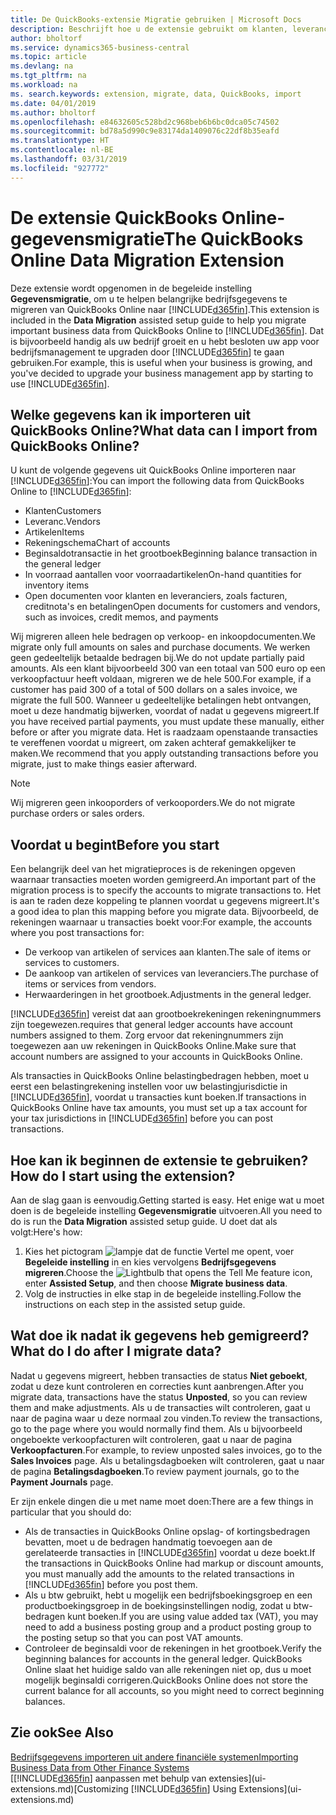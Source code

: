 ```yaml
---
title: De QuickBooks-extensie Migratie gebruiken | Microsoft Docs
description: Beschrijft hoe u de extensie gebruikt om klanten, leveranciers, artikelen en rekeningen van QuickBooks Online naar Business Central te migreren.
author: bholtorf
ms.service: dynamics365-business-central
ms.topic: article
ms.devlang: na
ms.tgt_pltfrm: na
ms.workload: na
ms. search.keywords: extension, migrate, data, QuickBooks, import
ms.date: 04/01/2019
ms.author: bholtorf
ms.openlocfilehash: e84632605c528bd2c968beb6b6bc0dca05c74502
ms.sourcegitcommit: bd78a5d990c9e83174da1409076c22df8b35eafd
ms.translationtype: HT
ms.contentlocale: nl-BE
ms.lasthandoff: 03/31/2019
ms.locfileid: "927772"
---
```

# <a name="the-quickbooks-online-data-migration-extension"></a><span data-ttu-id="8af63-103">De extensie QuickBooks Online-gegevensmigratie</span><span class="sxs-lookup"><span data-stu-id="8af63-103">The QuickBooks Online Data Migration Extension</span></span>
<span data-ttu-id="8af63-104">Deze extensie wordt opgenomen in de begeleide instelling **Gegevensmigratie**, om u te helpen belangrijke bedrijfsgegevens te migreren van QuickBooks Online naar [!INCLUDE[d365fin](includes/d365fin_md.md)].</span><span class="sxs-lookup"><span data-stu-id="8af63-104">This extension is included in the **Data Migration** assisted setup guide to help you migrate important business data from QuickBooks Online to [!INCLUDE[d365fin](includes/d365fin_md.md)].</span></span> <span data-ttu-id="8af63-105">Dat is bijvoorbeeld handig als uw bedrijf groeit en u hebt besloten uw app voor bedrijfsmanagement te upgraden door [!INCLUDE[d365fin](includes/d365fin_md.md)] te gaan gebruiken.</span><span class="sxs-lookup"><span data-stu-id="8af63-105">For example, this is useful when your business is growing, and you've decided to upgrade your business management app by starting to use [!INCLUDE[d365fin](includes/d365fin_md.md)].</span></span>

## <a name="what-data-can-i-import-from-quickbooks-online"></a><span data-ttu-id="8af63-106">Welke gegevens kan ik importeren uit QuickBooks Online?</span><span class="sxs-lookup"><span data-stu-id="8af63-106">What data can I import from QuickBooks Online?</span></span>
<span data-ttu-id="8af63-107">U kunt de volgende gegevens uit QuickBooks Online importeren naar [!INCLUDE[d365fin](includes/d365fin_md.md)]:</span><span class="sxs-lookup"><span data-stu-id="8af63-107">You can import the following data from QuickBooks Online to [!INCLUDE[d365fin](includes/d365fin_md.md)]:</span></span>  

* <span data-ttu-id="8af63-108">Klanten</span><span class="sxs-lookup"><span data-stu-id="8af63-108">Customers</span></span>
* <span data-ttu-id="8af63-109">Leveranc.</span><span class="sxs-lookup"><span data-stu-id="8af63-109">Vendors</span></span>
* <span data-ttu-id="8af63-110">Artikelen</span><span class="sxs-lookup"><span data-stu-id="8af63-110">Items</span></span>
* <span data-ttu-id="8af63-111">Rekeningschema</span><span class="sxs-lookup"><span data-stu-id="8af63-111">Chart of accounts</span></span>
* <span data-ttu-id="8af63-112">Beginsaldotransactie in het grootboek</span><span class="sxs-lookup"><span data-stu-id="8af63-112">Beginning balance transaction in the general ledger</span></span>
* <span data-ttu-id="8af63-113">In voorraad aantallen voor voorraadartikelen</span><span class="sxs-lookup"><span data-stu-id="8af63-113">On-hand quantities for inventory items</span></span>
* <span data-ttu-id="8af63-114">Open documenten voor klanten en leveranciers, zoals facturen, creditnota's en betalingen</span><span class="sxs-lookup"><span data-stu-id="8af63-114">Open documents for customers and vendors, such as invoices, credit memos, and payments</span></span>

<span data-ttu-id="8af63-115">Wij migreren alleen hele bedragen op verkoop- en inkoopdocumenten.</span><span class="sxs-lookup"><span data-stu-id="8af63-115">We migrate only full amounts on sales and purchase documents.</span></span> <span data-ttu-id="8af63-116">We werken geen gedeeltelijk betaalde bedragen bij.</span><span class="sxs-lookup"><span data-stu-id="8af63-116">We do not update partially paid amounts.</span></span> <span data-ttu-id="8af63-117">Als een klant bijvoorbeeld 300 van een totaal van 500 euro op een verkoopfactuur heeft voldaan, migreren we de hele 500.</span><span class="sxs-lookup"><span data-stu-id="8af63-117">For example, if a customer has paid 300 of a total of 500 dollars on a sales invoice, we migrate the full 500.</span></span> <span data-ttu-id="8af63-118">Wanneer u gedeeltelijke betalingen hebt ontvangen, moet u deze handmatig bijwerken, voordat of nadat u gegevens migreert.</span><span class="sxs-lookup"><span data-stu-id="8af63-118">If you have received partial payments, you must update these manually, either before or after you migrate data.</span></span> <span data-ttu-id="8af63-119">Het is raadzaam openstaande transacties te vereffenen voordat u migreert, om zaken achteraf gemakkelijker te maken.</span><span class="sxs-lookup"><span data-stu-id="8af63-119">We recommend that you apply outstanding transactions before you migrate, just to make things easier afterward.</span></span>

> [!NOTE]  
>   <span data-ttu-id="8af63-120">Wij migreren geen inkooporders of verkooporders.</span><span class="sxs-lookup"><span data-stu-id="8af63-120">We do not migrate purchase orders or sales orders.</span></span>

## <a name="before-you-start"></a><span data-ttu-id="8af63-121">Voordat u begint</span><span class="sxs-lookup"><span data-stu-id="8af63-121">Before you start</span></span>
<span data-ttu-id="8af63-122">Een belangrijk deel van het migratieproces is de rekeningen opgeven waarnaar transacties moeten worden gemigreerd.</span><span class="sxs-lookup"><span data-stu-id="8af63-122">An important part of the migration process is to specify the accounts to migrate transactions to.</span></span> <span data-ttu-id="8af63-123">Het is aan te raden deze koppeling te plannen voordat u gegevens migreert.</span><span class="sxs-lookup"><span data-stu-id="8af63-123">It's a good idea to plan this mapping before you migrate data.</span></span> <span data-ttu-id="8af63-124">Bijvoorbeeld, de rekeningen waarnaar u transacties boekt voor:</span><span class="sxs-lookup"><span data-stu-id="8af63-124">For example, the accounts where you post transactions for:</span></span>  

* <span data-ttu-id="8af63-125">De verkoop van artikelen of services aan klanten.</span><span class="sxs-lookup"><span data-stu-id="8af63-125">The sale of items or services to customers.</span></span>
* <span data-ttu-id="8af63-126">De aankoop van artikelen of services van leveranciers.</span><span class="sxs-lookup"><span data-stu-id="8af63-126">The purchase of items or services from vendors.</span></span>  
* <span data-ttu-id="8af63-127">Herwaarderingen in het grootboek.</span><span class="sxs-lookup"><span data-stu-id="8af63-127">Adjustments in the general ledger.</span></span>  

[!INCLUDE[d365fin](includes/d365fin_md.md)] <span data-ttu-id="8af63-128">vereist dat aan grootboekrekeningen rekeningnummers zijn toegewezen.</span><span class="sxs-lookup"><span data-stu-id="8af63-128">requires that general ledger accounts have account numbers assigned to them.</span></span> <span data-ttu-id="8af63-129">Zorg ervoor dat rekeningnummers zijn toegewezen aan uw rekeningen in QuickBooks Online.</span><span class="sxs-lookup"><span data-stu-id="8af63-129">Make sure that account numbers are assigned to your accounts in QuickBooks Online.</span></span>

<span data-ttu-id="8af63-130">Als transacties in QuickBooks Online belastingbedragen hebben, moet u eerst een belastingrekening instellen voor uw belastingjurisdictie in [!INCLUDE[d365fin](includes/d365fin_md.md)], voordat u transacties kunt boeken.</span><span class="sxs-lookup"><span data-stu-id="8af63-130">If transactions in QuickBooks Online have tax amounts, you must set up a tax account for your tax jurisdictions in [!INCLUDE[d365fin](includes/d365fin_md.md)] before you can post transactions.</span></span>

## <a name="how-do-i-start-using-the-extension"></a><span data-ttu-id="8af63-131">Hoe kan ik beginnen de extensie te gebruiken?</span><span class="sxs-lookup"><span data-stu-id="8af63-131">How do I start using the extension?</span></span>
<span data-ttu-id="8af63-132">Aan de slag gaan is eenvoudig.</span><span class="sxs-lookup"><span data-stu-id="8af63-132">Getting started is easy.</span></span> <span data-ttu-id="8af63-133">Het enige wat u moet doen is de begeleide instelling **Gegevensmigratie** uitvoeren.</span><span class="sxs-lookup"><span data-stu-id="8af63-133">All you need to do is run the **Data Migration** assisted setup guide.</span></span> <span data-ttu-id="8af63-134">U doet dat als volgt:</span><span class="sxs-lookup"><span data-stu-id="8af63-134">Here's how:</span></span>

1. <span data-ttu-id="8af63-135">Kies het pictogram ![lampje dat de functie Vertel me opent](media/ui-search/search_small.png "Vertel me wat u wilt doen"), voer **Begeleide instelling** in en kies vervolgens **Bedrijfsgegevens migreren**.</span><span class="sxs-lookup"><span data-stu-id="8af63-135">Choose the ![Lightbulb that opens the Tell Me feature](media/ui-search/search_small.png "Tell me what you want to do") icon, enter **Assisted Setup**, and then choose **Migrate business data**.</span></span>
2. <span data-ttu-id="8af63-136">Volg de instructies in elke stap in de begeleide instelling.</span><span class="sxs-lookup"><span data-stu-id="8af63-136">Follow the instructions on each step in the assisted setup guide.</span></span>

## <a name="what-do-i-do-after-i-migrate-data"></a><span data-ttu-id="8af63-137">Wat doe ik nadat ik gegevens heb gemigreerd?</span><span class="sxs-lookup"><span data-stu-id="8af63-137">What do I do after I migrate data?</span></span>
<span data-ttu-id="8af63-138">Nadat u gegevens migreert, hebben transacties de status **Niet geboekt**, zodat u deze kunt controleren en correcties kunt aanbrengen.</span><span class="sxs-lookup"><span data-stu-id="8af63-138">After you migrate data, transactions have the status **Unposted**, so you can review them and make adjustments.</span></span> <span data-ttu-id="8af63-139">Als u de transacties wilt controleren, gaat u naar de pagina waar u deze normaal zou vinden.</span><span class="sxs-lookup"><span data-stu-id="8af63-139">To review the transactions, go to the page where you would normally find them.</span></span> <span data-ttu-id="8af63-140">Als u bijvoorbeeld ongeboekte verkoopfacturen wilt controleren, gaat u naar de pagina **Verkoopfacturen**.</span><span class="sxs-lookup"><span data-stu-id="8af63-140">For example, to review unposted sales invoices, go to the **Sales Invoices** page.</span></span> <span data-ttu-id="8af63-141">Als u betalingsdagboeken wilt controleren, gaat u naar de pagina **Betalingsdagboeken**.</span><span class="sxs-lookup"><span data-stu-id="8af63-141">To review payment journals, go to the **Payment Journals** page.</span></span>   

<span data-ttu-id="8af63-142">Er zijn enkele dingen die u met name moet doen:</span><span class="sxs-lookup"><span data-stu-id="8af63-142">There are a few things in particular that you should do:</span></span>

* <span data-ttu-id="8af63-143">Als de transacties in QuickBooks Online opslag- of kortingsbedragen bevatten, moet u de bedragen handmatig toevoegen aan de gerelateerde transacties in [!INCLUDE[d365fin](includes/d365fin_md.md)] voordat u deze boekt.</span><span class="sxs-lookup"><span data-stu-id="8af63-143">If the transactions in QuickBooks Online had markup or discount amounts, you must manually add the amounts to the related transactions in [!INCLUDE[d365fin](includes/d365fin_md.md)] before you post them.</span></span>
* <span data-ttu-id="8af63-144">Als u btw gebruikt, hebt u mogelijk een bedrijfsboekingsgroep en een productboekingsgroep in de boekingsinstellingen nodig, zodat u btw-bedragen kunt boeken.</span><span class="sxs-lookup"><span data-stu-id="8af63-144">If you are using value added tax (VAT), you may need to add a business posting group and a product posting group to the posting setup so that you can post VAT amounts.</span></span>
* <span data-ttu-id="8af63-145">Controleer de beginsaldi voor de rekeningen in het grootboek.</span><span class="sxs-lookup"><span data-stu-id="8af63-145">Verify the beginning balances for accounts in the general ledger.</span></span> <span data-ttu-id="8af63-146">QuickBooks Online slaat het huidige saldo van alle rekeningen niet op, dus u moet mogelijk beginsaldi corrigeren.</span><span class="sxs-lookup"><span data-stu-id="8af63-146">QuickBooks Online does not store the current balance for all accounts, so you might need to correct beginning balances.</span></span>

## <a name="see-also"></a><span data-ttu-id="8af63-147">Zie ook</span><span class="sxs-lookup"><span data-stu-id="8af63-147">See Also</span></span>
[<span data-ttu-id="8af63-148">Bedrijfsgegevens importeren uit andere financiële systemen</span><span class="sxs-lookup"><span data-stu-id="8af63-148">Importing Business Data from Other Finance Systems</span></span>](across-import-data-configuration-packages.md)  
<span data-ttu-id="8af63-149">[[!INCLUDE[d365fin](includes/d365fin_md.md)] aanpassen met behulp van extensies](ui-extensions.md)</span><span class="sxs-lookup"><span data-stu-id="8af63-149">[Customizing [!INCLUDE[d365fin](includes/d365fin_md.md)] Using Extensions](ui-extensions.md)</span></span>  
